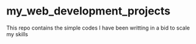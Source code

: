 # my_web_development_projects
This repo contains the simple codes I have been writting in a bid to scale my skills

